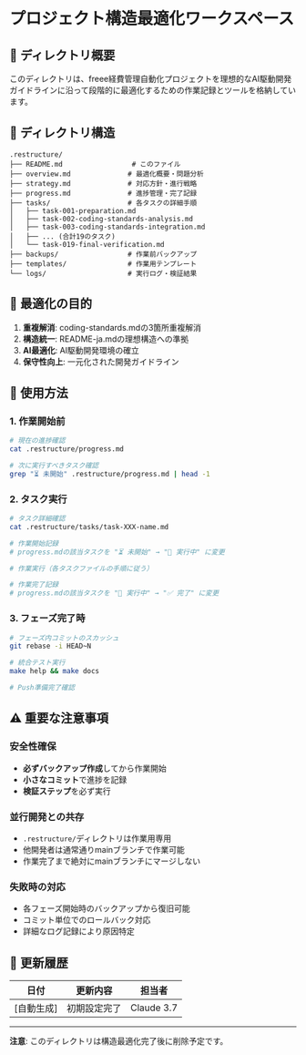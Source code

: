 # プロジェクト構造最適化ワークスペース

## 📁 ディレクトリ概要
このディレクトリは、freee経費管理自動化プロジェクトを理想的なAI駆動開発ガイドラインに沿って段階的に最適化するための作業記録とツールを格納しています。

## 📂 ディレクトリ構造
```
.restructure/
├── README.md                 # このファイル
├── overview.md              # 最適化概要・問題分析
├── strategy.md              # 対応方針・進行戦略
├── progress.md              # 進捗管理・完了記録
├── tasks/                   # 各タスクの詳細手順
│   ├── task-001-preparation.md
│   ├── task-002-coding-standards-analysis.md
│   ├── task-003-coding-standards-integration.md
│   ├── ... (合計19のタスク)
│   └── task-019-final-verification.md
├── backups/                 # 作業前バックアップ
├── templates/               # 作業用テンプレート
└── logs/                    # 実行ログ・検証結果

```

## 🎯 最適化の目的
1. **重複解消**: coding-standards.mdの3箇所重複解消
2. **構造統一**: README-ja.mdの理想構造への準拠
3. **AI最適化**: AI駆動開発環境の確立
4. **保守性向上**: 一元化された開発ガイドライン

## 🚀 使用方法

### 1. 作業開始前
```bash
# 現在の進捗確認
cat .restructure/progress.md

# 次に実行すべきタスク確認
grep "⏳ 未開始" .restructure/progress.md | head -1
```

### 2. タスク実行
```bash
# タスク詳細確認
cat .restructure/tasks/task-XXX-name.md

# 作業開始記録
# progress.mdの該当タスクを "⏳ 未開始" → "🔄 実行中" に変更

# 作業実行（各タスクファイルの手順に従う）

# 作業完了記録  
# progress.mdの該当タスクを "🔄 実行中" → "✅ 完了" に変更
```

### 3. フェーズ完了時
```bash
# フェーズ内コミットのスカッシュ
git rebase -i HEAD~N

# 統合テスト実行
make help && make docs

# Push準備完了確認
```

## ⚠️ 重要な注意事項

### 安全性確保
- **必ずバックアップ作成**してから作業開始
- **小さなコミット**で進捗を記録
- **検証ステップ**を必ず実行

### 並行開発との共存
- `.restructure/`ディレクトリは作業用専用
- 他開発者は通常通りmainブランチで作業可能
- 作業完了まで絶対にmainブランチにマージしない

### 失敗時の対応
- 各フェーズ開始時のバックアップから復旧可能
- コミット単位でのロールバック対応
- 詳細なログ記録により原因特定

## 🔄 更新履歴
| 日付 | 更新内容 | 担当者 |
|------|----------|--------|
| [自動生成] | 初期設定完了 | Claude 3.7 |

---
**注意**: このディレクトリは構造最適化完了後に削除予定です。